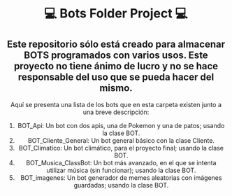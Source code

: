 <div align="center">
<h1>💻 Bots Folder Project 💻</h1>
<h2>Este repositorio sólo está creado para almacenar BOTS programados con varios usos. Este proyecto no tiene ánimo de lucro y no se hace responsable del uso que se pueda hacer del mismo.</h2>

Aquí se presenta una lista de los bots que en esta carpeta existen junto a una breve descripción: 

1. BOT_Api:  Un bot con dos apis, una de Pokemon y una de patos; usando la clase BOT.
2. BOT_Cliente_General: Un bot general básico con la clase Cliente.
3. BOT_Climatico: Un bot climático, para el proyecto final; usando la clase BOT.
4. BOT_Musica_ClassBot: Un bot más avanzado, en el que se intenta utilizar música (sin funcionar); usando la clase BOT.
5. BOT_imagenes: Un bot generador de memes aleatorias con imágenes guardadas; usando la clase BOT.

